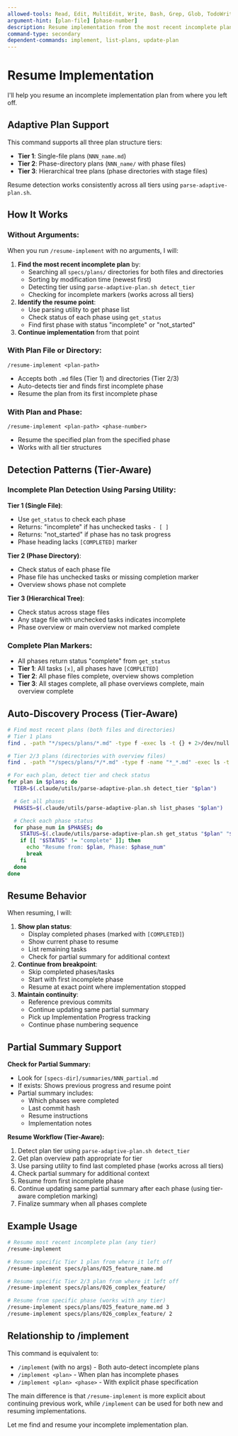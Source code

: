 ```yaml
---
allowed-tools: Read, Edit, MultiEdit, Write, Bash, Grep, Glob, TodoWrite
argument-hint: [plan-file] [phase-number]
description: Resume implementation from the most recent incomplete plan or a specific plan/phase
command-type: secondary
dependent-commands: implement, list-plans, update-plan
---
```


# Resume Implementation

I'll help you resume an incomplete implementation plan from where you left off.

## Adaptive Plan Support

This command supports all three plan structure tiers:
- **Tier 1**: Single-file plans (`NNN_name.md`)
- **Tier 2**: Phase-directory plans (`NNN_name/` with phase files)
- **Tier 3**: Hierarchical tree plans (phase directories with stage files)

Resume detection works consistently across all tiers using `parse-adaptive-plan.sh`.

## How It Works

### Without Arguments:
When you run `/resume-implement` with no arguments, I will:
1. **Find the most recent incomplete plan** by:
   - Searching all `specs/plans/` directories for both files and directories
   - Sorting by modification time (newest first)
   - Detecting tier using `parse-adaptive-plan.sh detect_tier`
   - Checking for incomplete markers (works across all tiers)
2. **Identify the resume point**:
   - Use parsing utility to get phase list
   - Check status of each phase using `get_status`
   - Find first phase with status "incomplete" or "not_started"
3. **Continue implementation** from that point

### With Plan File or Directory:
`/resume-implement <plan-path>`
- Accepts both `.md` files (Tier 1) and directories (Tier 2/3)
- Auto-detects tier and finds first incomplete phase
- Resume the plan from its first incomplete phase

### With Plan and Phase:
`/resume-implement <plan-path> <phase-number>`
- Resume the specified plan from the specified phase
- Works with all tier structures

## Detection Patterns (Tier-Aware)

### Incomplete Plan Detection Using Parsing Utility:

**Tier 1 (Single File)**:
- Use `get_status` to check each phase
- Returns: "incomplete" if has unchecked tasks `- [ ]`
- Returns: "not_started" if phase has no task progress
- Phase heading lacks `[COMPLETED]` marker

**Tier 2 (Phase Directory)**:
- Check status of each phase file
- Phase file has unchecked tasks or missing completion marker
- Overview shows phase not complete

**Tier 3 (Hierarchical Tree)**:
- Check status across stage files
- Any stage file with unchecked tasks indicates incomplete
- Phase overview or main overview not marked complete

### Complete Plan Markers:
- All phases return status "complete" from `get_status`
- **Tier 1**: All tasks `[x]`, all phases have `[COMPLETED]`
- **Tier 2**: All phase files complete, overview shows completion
- **Tier 3**: All stages complete, all phase overviews complete, main overview complete

## Auto-Discovery Process (Tier-Aware)

```bash
# Find most recent plans (both files and directories)
# Tier 1 plans
find . -path "*/specs/plans/*.md" -type f -exec ls -t {} + 2>/dev/null | head -10

# Tier 2/3 plans (directories with overview files)
find . -path "*/specs/plans/*/*.md" -type f -name "*_*.md" -exec ls -t {} + 2>/dev/null | head -10

# For each plan, detect tier and check status
for plan in $plans; do
  TIER=$(.claude/utils/parse-adaptive-plan.sh detect_tier "$plan")

  # Get all phases
  PHASES=$(.claude/utils/parse-adaptive-plan.sh list_phases "$plan")

  # Check each phase status
  for phase_num in $PHASES; do
    STATUS=$(.claude/utils/parse-adaptive-plan.sh get_status "$plan" "$phase_num")
    if [[ "$STATUS" != "complete" ]]; then
      echo "Resume from: $plan, Phase: $phase_num"
      break
    fi
  done
done
```

## Resume Behavior

When resuming, I will:
1. **Show plan status**:
   - Display completed phases (marked with `[COMPLETED]`)
   - Show current phase to resume
   - List remaining tasks
   - Check for partial summary for additional context
2. **Continue from breakpoint**:
   - Skip completed phases/tasks
   - Start with first incomplete phase
   - Resume at exact point where implementation stopped
3. **Maintain continuity**:
   - Reference previous commits
   - Continue updating same partial summary
   - Pick up Implementation Progress tracking
   - Continue phase numbering sequence

## Partial Summary Support

**Check for Partial Summary:**
- Look for `[specs-dir]/summaries/NNN_partial.md`
- If exists: Shows previous progress and resume point
- Partial summary includes:
  - Which phases were completed
  - Last commit hash
  - Resume instructions
  - Implementation notes

**Resume Workflow (Tier-Aware):**
1. Detect plan tier using `parse-adaptive-plan.sh detect_tier`
2. Get plan overview path appropriate for tier
3. Use parsing utility to find last completed phase (works across all tiers)
4. Check partial summary for additional context
5. Resume from first incomplete phase
6. Continue updating same partial summary after each phase (using tier-aware completion marking)
7. Finalize summary when all phases complete

## Example Usage

```bash
# Resume most recent incomplete plan (any tier)
/resume-implement

# Resume specific Tier 1 plan from where it left off
/resume-implement specs/plans/025_feature_name.md

# Resume specific Tier 2/3 plan from where it left off
/resume-implement specs/plans/026_complex_feature/

# Resume from specific phase (works with any tier)
/resume-implement specs/plans/025_feature_name.md 3
/resume-implement specs/plans/026_complex_feature/ 2
```

## Relationship to /implement

This command is equivalent to:
- `/implement` (with no args) - Both auto-detect incomplete plans
- `/implement <plan>` - When plan has incomplete phases
- `/implement <plan> <phase>` - With explicit phase specification

The main difference is that `/resume-implement` is more explicit about continuing previous work, while `/implement` can be used for both new and resuming implementations.

Let me find and resume your incomplete implementation plan.